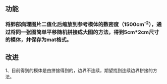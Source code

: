 ## 功能
### 将肺部病理图片二值化后缩放到参考模体的数密度（1500cm<sup>-2</sup>），通过将同一张图简单平移随机拼接成大图的方法，得到5cm*2cm尺寸的模体，并保存为mat格式。
## 改进
1、目前得到的模体是由拼接得到的，边界不连续，期望找到连续边界拼接的方法。
